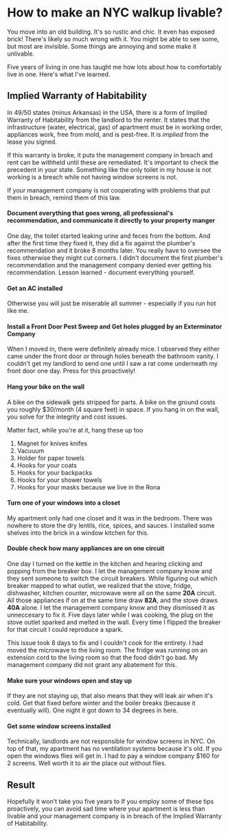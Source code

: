 # How to make an NYC walkup livable?
You move into an old building. It's so rustic and chic. It even has exposed brick!
There's likely so much wrong with it. You might be able to see some, but most are invisible.
Some things are annoying and some make it unlivable.

Five years of living in one has taught me how lots about how to comfortably live in one. Here's what I've learned.

## Implied Warranty of Habitability
In 49/50 states (minus Arkansas) in the USA, there is a form of Implied Warranty of Habitability from the landlord to the renter. It states that the infrastructure (water, electrical, gas) of apartment must be in working order, appliances work, free from mold, and is pest-free. It is _implied_ from the lease you signed.

If this warranty is broke, it puts the management company in breach and rent can be withheld until these are remediated. It's important to check the precedent in your state. Something like the only toilet in my house is not working is a breach while not having window screens is not.

If your management company is not cooperating with problems that put them in breach, remind them of this law.

#### Document everything that goes wrong, all professional's recommendation, and communicate it directly to your property manger
One day, the toilet started leaking urine and feces from the bottom. And after the first time they fixed it, they did a fix against the plumber's recommendation and it broke 8 months later. You really have to oversee the fixes otherwise they might cut corners. I didn't document the first plumber's recommendation and the management company denied ever getting his recommendation. Lesson learned - document everything yourself.

#### Get an AC installed
Otherwise you will just be miserable all summer - especially if you run hot like me.

#### Install a Front Door Pest Sweep and Get holes plugged by an Exterminator Company
When I moved in, there were definitely already mice. I observed they either came under the front door or through holes beneath the bathroom vanity. I couldn't get my landlord to send one until I saw a rat come underneath my front door one day. Press for this proactively!

#### Hang your bike on the wall
A bike on the sidewalk gets stripped for parts. A bike on the ground costs you roughly $30/month (4 square feet) in space. If you hang in on the wall, you solve for the integrity and cost issues.

Matter fact, while you're at it, hang these up too
1. Magnet for knives knifes
1. Vacuuum
1. Holder for paper towels
1. Hooks for your coats
1. Hooks for your backpacks
1. Hooks for your shower towels
1. Hooks for your masks because we live in the Rona

#### Turn one of your windows into a closet
My apartment only had one closet and it was in the bedroom. There was nowhere to store the dry lentils, rice, spices, and sauces. I installed some shelves into the brick in a window kitchen for this.

#### Double check how many appliances are on one circuit
One day I turned on the kettle in the kitchen and hearing clicking and popping from the breaker box. I let the management company know and they sent someone to switch the circuit breakers. While figuring out which breaker mapped to what outlet, we realized that the stove, fridge, dishwasher, kitchen counter, microwave were all on the same **20A** circuit. All those appliances if on at the same time draw **82A**, and the stove draws **40A** alone. I let the management company know and they dismissed it as unneccesary to fix it. Five days later while I was cooking, the plug on the stove outlet sparked and melted in the wall. Every time I flipped the breaker for that circuit I could reproduce a spark.

This issue took 8 days to fix and I couldn't cook for the entirety. I had moved the microwave to the living room. The fridge was running on an extension cord to the living room so that the food didn't go bad. My management company did not grant any abatement for this.

#### Make sure your windows open and stay up
If they are not staying up, that also means that they will leak air when it's cold. Get that fixed before winter and the boiler breaks (because it eventually will). One night it got down to 34 degrees in here.

#### Get some window screens installed
Technically, landlords are not responsible for window screens in NYC. On top of that, my apartment has no ventilation systems because it's old. If you open the windows flies will get in. I had to pay a window company $160 for 2 screens. Well worth it to air the place out without flies.

## Result
Hopefully it won't take you five years to 
If you employ some of these tips proactively, you can avoid sad time where your apartment is less than livable and your management company is in breach of the Implied Warranty of Habitability.

